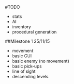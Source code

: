 #TODO
* stats
* AI
* inventory
* procedural generation

##Milestone 1
25/11/15
* movement
* basic GUI
* basic enemy (no movement)
* basic pick-ups
* line of sight
* descending levels
